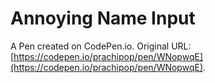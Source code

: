 # Annoying Name Input

A Pen created on CodePen.io. Original URL: [https://codepen.io/prachipop/pen/WNopwqE](https://codepen.io/prachipop/pen/WNopwqE).


